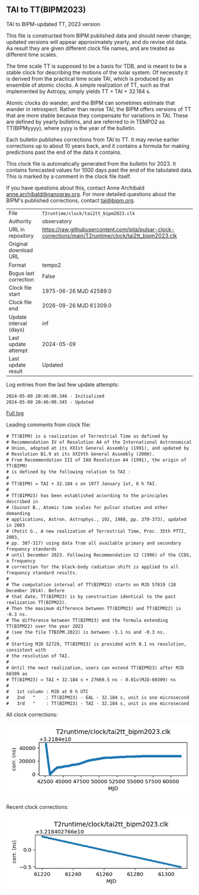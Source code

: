 
## TAI to TT(BIPM2023)

TAI to BIPM-updated TT, 2023 version

This file is constructed from BIPM published data and should
never change; updated versions will appear approximately
yearly, and do revise old data. Aa result they are given different
clock file names, and are treated as different time scales.

The time scale TT is supposed to be a basis for TDB, and is meant
to be a stable clock for describing the motions of the solar system.
Of necessity it is derived from the practical time scale TAI,
which is produced by an ensemble of atomic clocks. A simple
realization of TT, such as that implemented by Astropy,
simply yields TT = TAI + 32.184 s.

Atomic clocks do wander, and the BIPM can sometimes estimate
that wander in retrospect.  Rather than revise TAI, the BIPM
offers versions of TT that are more stable because they
compensate for variations in TAI. These are defined by yearly
bulletins, and are referred to in TEMPO2 as TT(BIPMyyyy), where
yyyy is the year of the bulletin.

Each bulletin publishes corrections from TAI to TT. It may
revise earlier corrections up to about 10 years back, and it
contains a formula for making predictions past the end of the
data it contains.

This clock file is automatically generated from the bulletin
for 2023. It contains forecasted values for 1000 days past the
end of the tabulated data. This is marked by a comment in the
clock file itself.

If you have questions about this, contact Anne Archibald
<anne.archibald@nanograv.org>. For more detailed questions
about the BIPM's published corrections, contact <tai@bipm.org>.

|     |     |
|:--- |:--- |
| File | `T2runtime/clock/tai2tt_bipm2023.clk` |
| Authority | observatory |
| URL in repository | <https://raw.githubusercontent.com/ipta/pulsar-clock-corrections/main/T2runtime/clock/tai2tt_bipm2023.clk> |
| Original download URL | <None> |
| Format | tempo2 |
| Bogus last correction | False |
| Clock file start | 1975-06-26 MJD 42589.0 |
| Clock file end | 2026-09-26 MJD 61309.0 |
| Update interval (days) | inf |
| Last update attempt | 2024-05-09 |
| Last update result | Updated |

Log entries from the last few update attempts:
```
2024-05-09 20:46:00.346 - Initialized
2024-05-09 20:46:00.345 - Updated
```
[Full log](https://raw.githubusercontent.com/ipta/pulsar-clock-corrections/main/log/T2runtime/clock/tai2tt_bipm2023.clk.log)

Leading comments from clock file:

    # TT(BIPM) is a realization of Terrestrial Time as defined by
    # Recommendation IV of Resolution A4 of the International Astronomical
    # Union, adopted at its XXIst General Assembly (1991), and updated by
    # Resolution B1.9 at its XXIVth General Assembly (2000).
    # From Recommendation III of IAU Resolution A4 (1991), the origin of TT(BIPM)
    # is defined by the following relation to TAI :
    #
    # TT(BIPM) = TAI + 32.184 s on 1977 January 1st, 0 h TAI.
    #
    # TT(BIPM23) has been established according to the principles described in
    # (Guinot B., Atomic time scales for pulsar studies and other demanding
    # applications, Astron. Astrophys., 192, 1988, pp. 370-373), updated in 2003
    # (Petit G., A new realization of Terrestrial Time, Proc. 35th PTTI, 2003,
    # pp. 307-317) using data from all available primary and secondary frequency standards
    # until December 2023. Following Recommendation S2 (1996) of the CCDS, a frequency
    # correction for the black-body radiation shift is applied to all frequency standard results.
    #
    # The computation interval of TT(BIPM23) starts on MJD 57019 (28 December 2014). Before
    # that date, TT(BIPM23) is by construction identical to the past realization TT(BIPM22).
    # Then the maximum difference between TT(BIPM23) and TT(BIPM22) is -0.3 ns.
    # The difference between TT(BIPM23) and the formula extending TT(BIPM22) over the year 2023
    # (see the file TTBIPM.2022) is between -3.1 ns and -0.3 ns.
    #
    # Starting MJD 52729, TT(BIPM23) is provided with 0.1 ns resolution, consistent with
    # the resolution of TAI.
    #
    # Until the next realization, users can extend TT(BIPM23) after MJD 60309 as
    # TT(BIPM23) = TAI + 32.184 s + 27669.5 ns - 0.01x(MJD-60309) ns
    #
    #   1st column : MJD at 0 h UTC
    #   2nd   "    : TT(BIPM23) - EAL - 32.184 s, unit is one microsecond
    #   3rd   "    : TT(BIPM23) - TAI - 32.184 s, unit is one microsecond



All clock corrections:

![plot of all clock corrections](tai2tt_bipm2023.clk.png "All corrections")

Recent clock corrections:

![plot of recent clock corrections](tai2tt_bipm2023.clk.short.png "Recent corrections")

